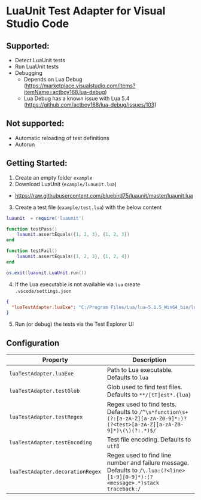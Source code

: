 # LuaUnit Test Adapter for Visual Studio Code

## Supported:

* Detect LuaUnit tests
* Run LuaUnit tests
* Debugging
  * Depends on Lua Debug (https://marketplace.visualstudio.com/items?itemName=actboy168.lua-debug)
  * Lua Debug has a known issue with Lua 5.4 (https://github.com/actboy168/lua-debug/issues/103)

## Not supported:

* Automatic reloading of test definitions
* Autorun

## Getting Started:

1. Create an empty folder `example`
2. Download LuaUnit (`example/luaunit.lua`)
  * https://raw.githubusercontent.com/bluebird75/luaunit/master/luaunit.lua
3. Create a test file (`example/test.lua`) with the below content

```lua
luaunit  = require('luaunit')

function testPass()
    luaunit.assertEquals({1, 2, 3}, {1, 2, 3})
end

function testFail()
    luaunit.assertEquals({1, 2, 3}, {1, 2, 4})
end

os.exit(luaunit.LuaUnit.run())
```

4. If the Lua executable is not available via `lua` create `.vscode/settings.json`

```json
{
  "luaTestAdapter.luaExe": "C:/Program Files/Lua/lua-5.1.5_Win64_bin/lua5.1.exe",
}
```

5. Run (or debug) the tests via the Test Explorer UI

## Configuration

| Property | Description |
| --- | --- |
| `luaTestAdapter.luaExe` | Path to Lua executable. Defaults to `lua` |
| `luaTestAdapter.testGlob` | Glob used to find test files. Defaults to `**/[tT]est*.{lua}` |
| `luaTestAdapter.testRegex` | Regex used to find tests. Defaults to `/^\s*function\s+(?:[a-zA-Z][a-zA-Z0-9]*:)?(?<test>[a-zA-Z][a-zA-Z0-9]*)\(\)(?:.*)$/` |
| `luaTestAdapter.testEncoding` | Test file encoding. Defaults to `utf8` |
| `luaTestAdapter.decorationRegex` | Regex used to find line number and failure message. Defaults to `/\.lua:(?<line>[1-9][0-9]*):(?<message>.*)stack traceback:/` |
